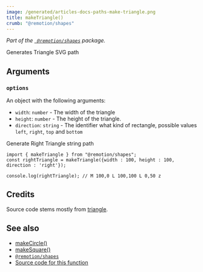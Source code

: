 ```yaml
---
image: /generated/articles-docs-paths-make-triangle.png
title: makeTriangle()
crumb: "@remotion/shapes"
---
```


_Part of the [` @remotion/shapes`](/docs/shapes) package._


Generates Triangle SVG path

## Arguments

### `options`

An object with the following arguments:


- `width`: `number` - The width of the triangle
- `height`: `number` - The height of the triangle.
- `direction`: `string`  - The identifier what kind of rectangle, possible values `left`, `right`, `top` and `bottom`

Generate Right Triangle string path

```tsx twoslash
import { makeTriangle } from "@remotion/shapes";
const rightTriangle = makeTriangle({width : 100, height : 100, direction : 'right'});

console.log(rightTriangle); // M 100,0 L 100,100 L 0,50 z

```



## Credits

Source code stems mostly from [triangle](https://stackblitz.com/edit/react-triangle-svg?file=index.js).

## See also

- [makeCircle()](/docs/shapes/make-circle)
- [makeSquare()](/docs/shapes/make-square)
- [`@remotion/shapes`](/docs/shapes)
- [Source code for this function](https://github.com/remotion-dev/remotion/blob/main/packages/shapes/src/make-triangle.tsx)
